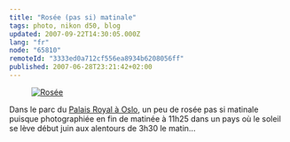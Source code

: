 ```yaml
---
title: "Rosée (pas si) matinale"
tags: photo, nikon d50, blog
updated: 2007-09-22T14:30:05.000Z
lang: "fr"
node: "65810"
remoteId: "3333ed0a712cf556ea8934b6208056ff"
published: 2007-06-28T23:21:42+02:00
---
```

 


<figure class="object-center"><a href="/images/rosee.jpg"><img loading="lazy" src="/images/660x/rosee.jpg" alt="Rosée">
</a></figure>




 
Dans le parc du [Palais Royal à Oslo](http://fr.wikipedia.org/wiki/Palais_royal_d%27Oslo), un peu de rosée pas si matinale puisque photographiée en fin de matinée à 11h25 dans un pays où le soleil se lève début juin aux alentours de 3h30 le matin...

